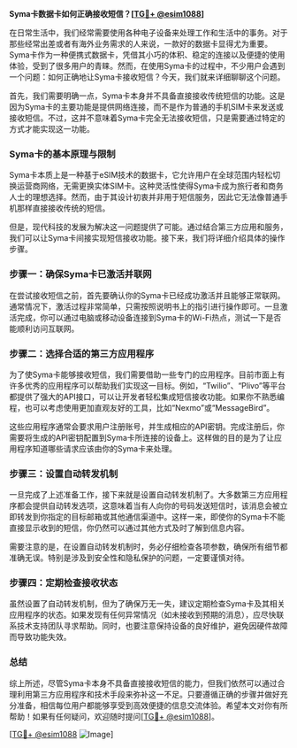 **Syma卡数据卡如何正确接收短信？[[TG💪+ @esim1088](https://t.me/s/esim1088)]**

在日常生活中，我们经常需要使用各种电子设备来处理工作和生活中的事务。对于那些经常出差或者有海外业务需求的人来说，一款好的数据卡显得尤为重要。Syma卡作为一种便携式数据卡，凭借其小巧的体积、稳定的连接以及便捷的使用体验，受到了很多用户的青睐。然而，在使用Syma卡的过程中，不少用户会遇到一个问题：如何正确地让Syma卡接收短信？今天，我们就来详细聊聊这个问题。

首先，我们需要明确一点，Syma卡本身并不具备直接接收传统短信的功能。这是因为Syma卡的主要功能是提供网络连接，而不是作为普通的手机SIM卡来发送或接收短信。不过，这并不意味着Syma卡完全无法接收短信，只是需要通过特定的方式才能实现这一功能。

### Syma卡的基本原理与限制

Syma卡本质上是一种基于eSIM技术的数据卡，它允许用户在全球范围内轻松切换运营商网络，无需更换实体SIM卡。这种灵活性使得Syma卡成为旅行者和商务人士的理想选择。然而，由于其设计初衷并非用于短信服务，因此它无法像普通手机那样直接接收传统的短信。

但是，现代科技的发展为解决这一问题提供了可能。通过结合第三方应用和服务，我们可以让Syma卡间接实现短信接收功能。接下来，我们将详细介绍具体的操作步骤。

### 步骤一：确保Syma卡已激活并联网

在尝试接收短信之前，首先要确认你的Syma卡已经成功激活并且能够正常联网。通常情况下，激活过程非常简单，只需按照说明书上的指引进行操作即可。一旦激活完成，你可以通过电脑或移动设备连接到Syma卡的Wi-Fi热点，测试一下是否能顺利访问互联网。

### 步骤二：选择合适的第三方应用程序

为了使Syma卡能够接收短信，我们需要借助一些专门的应用程序。目前市面上有许多优秀的应用程序可以帮助我们实现这一目标。例如，“Twilio”、“Plivo”等平台都提供了强大的API接口，可以让开发者轻松集成短信接收功能。如果你不熟悉编程，也可以考虑使用更加直观友好的工具，比如“Nexmo”或“MessageBird”。

这些应用程序通常会要求用户注册账号，并生成相应的API密钥。完成注册后，你需要将生成的API密钥配置到Syma卡所连接的设备上。这样做的目的是为了让应用程序知道哪些请求应该由你的Syma卡来处理。

### 步骤三：设置自动转发机制

一旦完成了上述准备工作，接下来就是设置自动转发机制了。大多数第三方应用程序都会提供自动转发选项，这意味着当有人向你的号码发送短信时，该消息会被立即转发到你指定的目标邮箱或其他通信渠道中。这样一来，即使你的Syma卡不能直接显示收到的短信，你仍然可以通过其他方式及时了解到信息内容。

需要注意的是，在设置自动转发机制时，务必仔细检查各项参数，确保所有细节都准确无误。特别是涉及到安全性和隐私保护的问题，一定要谨慎对待。

### 步骤四：定期检查接收状态

虽然设置了自动转发机制，但为了确保万无一失，建议定期检查Syma卡及其相关应用程序的状态。如果发现有任何异常情况（如未接收到预期的消息），应尽快联系技术支持团队寻求帮助。同时，也要注意保持设备的良好维护，避免因硬件故障而导致功能失效。

### 总结

综上所述，尽管Syma卡本身不具备直接接收短信的能力，但我们依然可以通过合理利用第三方应用程序和技术手段来弥补这一不足。只要遵循正确的步骤并做好充分准备，相信每位用户都能够享受到高效便捷的信息交流体验。希望本文对你有所帮助！如果有任何疑问，欢迎随时提问[[TG💪+ @esim1088](https://t.me/s/esim1088)]。

[[TG💪+ @esim1088](https://t.me/s/esim1088) ![Image](https://i.postimg.cc/4NQfJmqS/Snipaste-2025-05-13-00-14-12.png)]